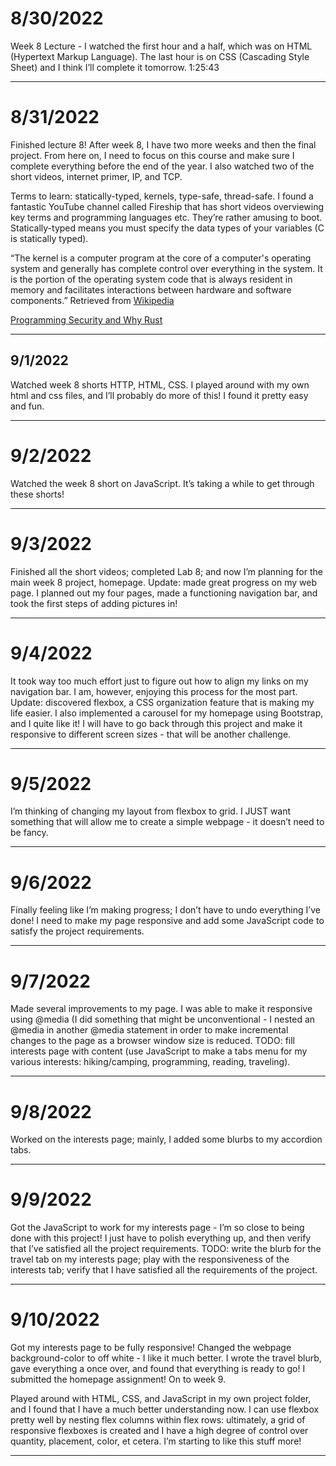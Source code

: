 # 8/30/2022
Week 8 Lecture - I watched the first hour and a half, which was on HTML (Hypertext Markup Language). The last hour is on CSS (Cascading Style Sheet) and I think I’ll complete it tomorrow. 1:25:43

---

# 8/31/2022
Finished lecture 8! After week 8, I have two more weeks and then the final project. From here on, I need to focus on this course and make sure I complete everything before the end of the year. I also watched two of the short videos, internet primer, IP, and TCP.

Terms to learn: statically-typed, kernels, type-safe, thread-safe. I found a fantastic YouTube channel called Fireship that has short videos overviewing key terms and programming languages etc. They’re rather amusing to boot. Statically-typed means you must specify the data types of your variables (C is statically typed). 

“The kernel is a computer program at the core of a computer's operating system and generally has complete control over everything in the system. It is the portion of the operating system code that is always resident in memory and facilitates interactions between hardware and software components.” Retrieved from [Wikipedia](https://en.m.wikipedia.org/wiki/Kernel_(operating_system))

[Programming Security and Why Rust](https://developer.okta.com/blog/2022/03/18/programming-security-and-why-rust)

---

## 9/1/2022
Watched week 8 shorts HTTP, HTML, CSS. I played around with my own html and css files, and I’ll probably do more of this! I found it pretty easy and fun.

---

# 9/2/2022
Watched the week 8 short on JavaScript. It’s taking a while to get through these shorts!

---

# 9/3/2022
Finished all the short videos; completed Lab 8; and now I’m planning for the main week 8 project, homepage. Update: made great progress on my web page. I planned out my four pages, made a functioning navigation bar, and took the first steps of adding pictures in!

---

# 9/4/2022
It took way too much effort just to figure out how to align my links on my navigation bar. I am, however, enjoying this process for the most part. Update: discovered flexbox, a CSS organization feature that is making my life easier. I also implemented a carousel for my homepage using Bootstrap, and I quite like it! I will have to go back through this project and make it responsive to different screen sizes - that will be another challenge.

---

# 9/5/2022
I’m thinking of changing my layout from flexbox to grid. I JUST want something that will allow me to create a simple webpage - it doesn’t need to be fancy.

---

# 9/6/2022
Finally feeling like I’m making progress; I don’t have to undo everything I’ve done! I need to make my page responsive and add some JavaScript code to satisfy the project requirements.

---

# 9/7/2022
Made several improvements to my page. I was able to make it responsive using @media (I did something that might be unconventional - I nested an @media in another @media statement in order to make incremental changes to the page as a browser window size is reduced. TODO: fill interests page with content (use JavaScript to make a tabs menu for my various interests: hiking/camping, programming, reading, traveling).

---

# 9/8/2022
Worked on the interests page; mainly, I added some blurbs to my accordion tabs.

---

# 9/9/2022
Got the JavaScript to work for my interests page - I’m so close to being done with this project! I just have to polish everything up, and then verify that I’ve satisfied all the project requirements. TODO: write the blurb for the travel tab on my interests page; play with the responsiveness of the interests tab; verify that I have satisfied all the requirements of the project.

---

# 9/10/2022
Got my interests page to be fully responsive! Changed the webpage background-color to off white - I like it much better. I wrote the travel blurb, gave everything a once over, and found that everything is ready to go! I submitted the homepage assignment! On to week 9.

Played around with HTML, CSS, and JavaScript in my own project folder, and I found that I have a much better understanding now. I can use flexbox pretty well by nesting flex columns within flex rows: ultimately, a grid of responsive flexboxes is created and I have a high degree of control over quantity, placement, color, et cetera. I’m starting to like this stuff more!


---
